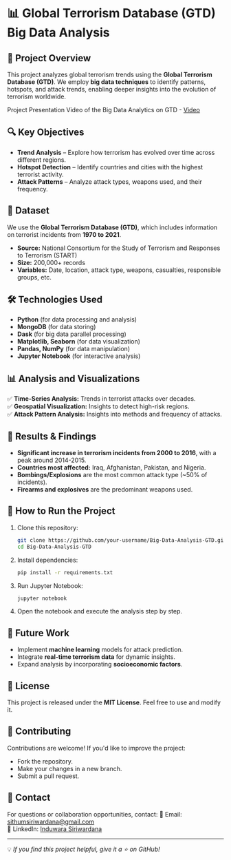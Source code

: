 # 📊 Global Terrorism Database (GTD) Big Data Analysis

## 📌 Project Overview
This project analyzes global terrorism trends using the **Global Terrorism Database (GTD)**. We employ **big data techniques** to identify patterns, hotspots, and attack trends, enabling deeper insights into the evolution of terrorism worldwide.

Project Presentation Video of the Big Data Analytics on GTD - [Video](https://youtu.be/Nvl7g7nqGEM?si=E7Ds45GYKcR0JlyU)

## 🔍 Key Objectives
- **Trend Analysis** – Explore how terrorism has evolved over time across different regions.
- **Hotspot Detection** – Identify countries and cities with the highest terrorist activity.
- **Attack Patterns** – Analyze attack types, weapons used, and their frequency.

## 📂 Dataset
We use the **Global Terrorism Database (GTD)**, which includes information on terrorist incidents from **1970 to 2021**.

- **Source:** National Consortium for the Study of Terrorism and Responses to Terrorism (START)
- **Size:** 200,000+ records
- **Variables:** Date, location, attack type, weapons, casualties, responsible groups, etc.

## 🛠️ Technologies Used
- **Python** (for data processing and analysis)
- **MongoDB** (for data storing)
- **Dask** (for big data parallel processing)
- **Matplotlib, Seaborn** (for data visualization)
- **Pandas, NumPy** (for data manipulation)
- **Jupyter Notebook** (for interactive analysis)

## 📊 Analysis and Visualizations
✅ **Time-Series Analysis:** Trends in terrorist attacks over decades.  
✅ **Geospatial Visualization:** Insights to detect high-risk regions.  
✅ **Attack Pattern Analysis:** Insights into methods and frequency of attacks.   

## 📜 Results & Findings
- **Significant increase in terrorism incidents from 2000 to 2016**, with a peak around 2014-2015.
- **Countries most affected:** Iraq, Afghanistan, Pakistan, and Nigeria.
- **Bombings/Explosions** are the most common attack type (~50% of incidents).
- **Firearms and explosives** are the predominant weapons used.

## 🚀 How to Run the Project
1. Clone this repository:
   ```bash
   git clone https://github.com/your-username/Big-Data-Analysis-GTD.git
   cd Big-Data-Analysis-GTD
   ```
2. Install dependencies:
   ```bash
   pip install -r requirements.txt
   ```
3. Run Jupyter Notebook:
   ```bash
   jupyter notebook
   ```
4. Open the notebook and execute the analysis step by step.

## 📌 Future Work
- Implement **machine learning** models for attack prediction.
- Integrate **real-time terrorism data** for dynamic insights.
- Expand analysis by incorporating **socioeconomic factors**.

## 📄 License
This project is released under the **MIT License**. Feel free to use and modify it.

## 🤝 Contributing
Contributions are welcome! If you'd like to improve the project:
- Fork the repository.
- Make your changes in a new branch.
- Submit a pull request.

## 📩 Contact
For questions or collaboration opportunities, contact:
📧 Email: sithumsiriwardana@gmail.com  
🔗 LinkedIn: [Induwara Siriwardana](www.linkedin.com/in/induwara-siriwardana-b4aa31264)

---
💡 *If you find this project helpful, give it a ⭐ on GitHub!*
